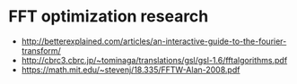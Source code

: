 # FFT optimization research

- http://betterexplained.com/articles/an-interactive-guide-to-the-fourier-transform/
- http://cbrc3.cbrc.jp/~tominaga/translations/gsl/gsl-1.6/fftalgorithms.pdf
- https://math.mit.edu/~stevenj/18.335/FFTW-Alan-2008.pdf
